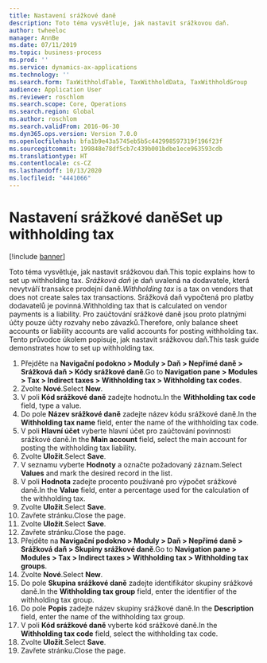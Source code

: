 ```yaml
---
title: Nastavení srážkové daně
description: Toto téma vysvětluje, jak nastavit srážkovou daň.
author: twheeloc
manager: AnnBe
ms.date: 07/11/2019
ms.topic: business-process
ms.prod: ''
ms.service: dynamics-ax-applications
ms.technology: ''
ms.search.form: TaxWithholdTable, TaxWithholdData, TaxWithholdGroup
audience: Application User
ms.reviewer: roschlom
ms.search.scope: Core, Operations
ms.search.region: Global
ms.author: roschlom
ms.search.validFrom: 2016-06-30
ms.dyn365.ops.version: Version 7.0.0
ms.openlocfilehash: bfa1b9e43a5745eb5b5c442998597319f196f23f
ms.sourcegitcommit: 199848e78df5cb7c439b001bdbe1ece963593cdb
ms.translationtype: HT
ms.contentlocale: cs-CZ
ms.lasthandoff: 10/13/2020
ms.locfileid: "4441066"
---
```

# <a name="set-up-withholding-tax"></a><span data-ttu-id="cb9df-103">Nastavení srážkové daně</span><span class="sxs-lookup"><span data-stu-id="cb9df-103">Set up withholding tax</span></span>

[!include [banner](../../includes/banner.md)]

<span data-ttu-id="cb9df-104">Toto téma vysvětluje, jak nastavit srážkovou daň.</span><span class="sxs-lookup"><span data-stu-id="cb9df-104">This topic explains how to set up withholding tax.</span></span> <span data-ttu-id="cb9df-105">*Srážková daň* je daň uvalená na dodavatele, která nevytváří transakce prodejní daně.</span><span class="sxs-lookup"><span data-stu-id="cb9df-105">*Withholding tax* is a tax on vendors that does not create sales tax transactions.</span></span> <span data-ttu-id="cb9df-106">Srážková daň vypočtená pro platby dodavatelů je povinná.</span><span class="sxs-lookup"><span data-stu-id="cb9df-106">Withholding tax that is calculated on vendor payments is a liability.</span></span> <span data-ttu-id="cb9df-107">Pro zaúčtování srážkové daně jsou proto platnými účty pouze účty rozvahy nebo závazků.</span><span class="sxs-lookup"><span data-stu-id="cb9df-107">Therefore, only balance sheet accounts or liability accounts are valid accounts for posting withholding tax.</span></span> <span data-ttu-id="cb9df-108">Tento průvodce úkolem popisuje, jak nastavit srážkovou daň.</span><span class="sxs-lookup"><span data-stu-id="cb9df-108">This task guide demonstrates how to set up withholding tax.</span></span>

1. <span data-ttu-id="cb9df-109">Přejděte na **Navigační podokno > Moduly > Daň > Nepřímé daně > Srážková daň > Kódy srážkové daně**.</span><span class="sxs-lookup"><span data-stu-id="cb9df-109">Go to **Navigation pane > Modules > Tax > Indirect taxes > Withholding tax > Withholding tax codes**.</span></span>
2. <span data-ttu-id="cb9df-110">Zvolte **Nové**.</span><span class="sxs-lookup"><span data-stu-id="cb9df-110">Select **New**.</span></span>
3. <span data-ttu-id="cb9df-111">V poli **Kód srážkové daně** zadejte hodnotu.</span><span class="sxs-lookup"><span data-stu-id="cb9df-111">In the **Withholding tax code** field, type a value.</span></span>
4. <span data-ttu-id="cb9df-112">Do pole **Název srážkové daně** zadejte název kódu srážkové daně.</span><span class="sxs-lookup"><span data-stu-id="cb9df-112">In the **Withholding tax name** field, enter the name of the withholding tax code.</span></span>
5. <span data-ttu-id="cb9df-113">V poli **Hlavní účet** vyberte hlavní účet pro zaúčtování povinnosti srážkové daně.</span><span class="sxs-lookup"><span data-stu-id="cb9df-113">In the **Main account** field, select the main account for posting the withholding tax liability.</span></span>
6. <span data-ttu-id="cb9df-114">Zvolte **Uložit**.</span><span class="sxs-lookup"><span data-stu-id="cb9df-114">Select **Save**.</span></span>
7. <span data-ttu-id="cb9df-115">V seznamu vyberte **Hodnoty** a označte požadovaný záznam.</span><span class="sxs-lookup"><span data-stu-id="cb9df-115">Select **Values** and mark the desired record in the list.</span></span>
8. <span data-ttu-id="cb9df-116">V poli **Hodnota** zadejte procento používané pro výpočet srážkové daně.</span><span class="sxs-lookup"><span data-stu-id="cb9df-116">In the **Value** field, enter a percentage used for the calculation of the withholding tax.</span></span>
9. <span data-ttu-id="cb9df-117">Zvolte **Uložit**.</span><span class="sxs-lookup"><span data-stu-id="cb9df-117">Select **Save**.</span></span>
10. <span data-ttu-id="cb9df-118">Zavřete stránku.</span><span class="sxs-lookup"><span data-stu-id="cb9df-118">Close the page.</span></span>
11. <span data-ttu-id="cb9df-119">Zvolte **Uložit**.</span><span class="sxs-lookup"><span data-stu-id="cb9df-119">Select **Save**.</span></span>
12. <span data-ttu-id="cb9df-120">Zavřete stránku.</span><span class="sxs-lookup"><span data-stu-id="cb9df-120">Close the page.</span></span>
13. <span data-ttu-id="cb9df-121">Přejděte na **Navigační podokno > Moduly > Daň > Nepřímé daně > Srážková daň > Skupiny srážkové daně**.</span><span class="sxs-lookup"><span data-stu-id="cb9df-121">Go to **Navigation pane > Modules > Tax > Indirect taxes > Withholding tax > Withholding tax groups**.</span></span>
14. <span data-ttu-id="cb9df-122">Zvolte **Nové**.</span><span class="sxs-lookup"><span data-stu-id="cb9df-122">Select **New**.</span></span>
15. <span data-ttu-id="cb9df-123">Do pole **Skupina srážkové daně** zadejte identifikátor skupiny srážkové daně.</span><span class="sxs-lookup"><span data-stu-id="cb9df-123">In the **Withholding tax group** field, enter the identifier of the withholding tax group.</span></span>
16. <span data-ttu-id="cb9df-124">Do pole **Popis** zadejte název skupiny srážkové daně.</span><span class="sxs-lookup"><span data-stu-id="cb9df-124">In the **Description** field, enter the name of the withholding tax group.</span></span>
17. <span data-ttu-id="cb9df-125">V poli **Kód srážkové daně** vyberte kód srážkové daně.</span><span class="sxs-lookup"><span data-stu-id="cb9df-125">In the **Withholding tax code** field, select the withholding tax code.</span></span>
18. <span data-ttu-id="cb9df-126">Zvolte **Uložit**.</span><span class="sxs-lookup"><span data-stu-id="cb9df-126">Select **Save**.</span></span>
19. <span data-ttu-id="cb9df-127">Zavřete stránku.</span><span class="sxs-lookup"><span data-stu-id="cb9df-127">Close the page.</span></span>


